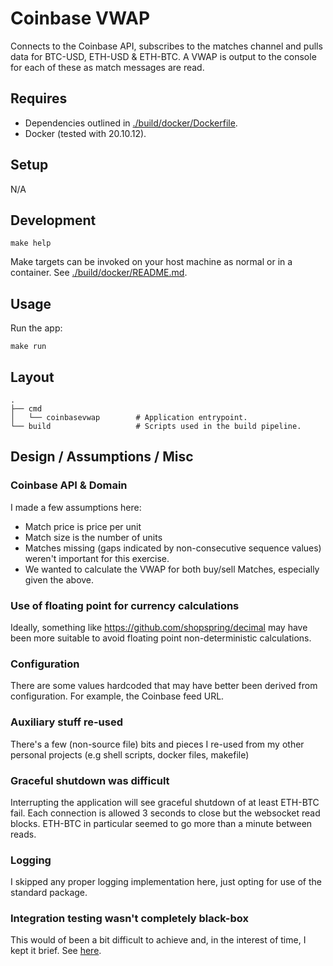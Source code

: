 # Coinbase VWAP

Connects to the Coinbase API, subscribes to the matches channel and pulls data for
BTC-USD, ETH-USD & ETH-BTC. A VWAP is output to the console for each of these as
match messages are read.

## Requires
* Dependencies outlined in [./build/docker/Dockerfile](./build/docker/Dockerfile).
* Docker (tested with 20.10.12).

## Setup
N/A

## Development
```
make help
```

Make targets can be invoked on your host machine as normal or in a container. See
[./build/docker/README.md](./build/docker/README.md).

## Usage

Run the app:

```
make run
```

## Layout
    .
    ├── cmd                     
    │   └── coinbasevwap        # Application entrypoint.
    └── build                   # Scripts used in the build pipeline.

## Design / Assumptions / Misc

### Coinbase API & Domain

I made a few assumptions here:
- Match price is price per unit
- Match size is the number of units
- Matches missing (gaps indicated by non-consecutive sequence values) weren't important
for this exercise.
- We wanted to calculate the VWAP for both buy/sell Matches, especially given the 
above.

### Use of floating point for currency calculations

Ideally, something like https://github.com/shopspring/decimal may have been more 
suitable to avoid floating point non-deterministic calculations.

### Configuration

There are some values hardcoded that may have better been derived from configuration. 
For example, the Coinbase feed URL.

### Auxiliary stuff re-used

There's a few (non-source file) bits and pieces I re-used from my other personal
projects (e.g shell scripts, docker files, makefile)

### Graceful shutdown was difficult

Interrupting the application will see graceful shutdown of at least ETH-BTC fail. 
Each connection is allowed 3 seconds to close but the websocket read blocks. ETH-BTC
in particular seemed to go more than a minute between reads.

### Logging

I skipped any proper logging implementation here, just opting for use of the standard
package.

### Integration testing wasn't completely black-box

This would of been a bit difficult to achieve and, in the interest of time, I kept
it brief. See [here](./cmd/coinbasevwap/main_test.go).